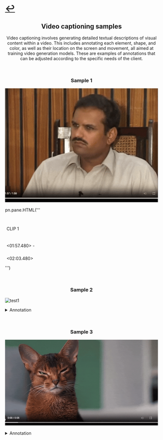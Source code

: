 # [↩](./)

## <center>Video captioning samples</center>
<center>Video captioning involves generating detailed textual descriptions of visual content within a video. This includes annotating each element, shape, and color, as well as their location on the screen and movement, all aimed at training video generation models. These are examples of annotations that can be adjusted according to the specific needs of the client.</center>

&nbsp;
 
### <center>Sample 1</center>
![test1](./assets/img/sample1.gif)

pn.pane.HTML('''<div style="width:150px;height:150px;line-height:3em;overflow:scroll;padding:5px;">

  CLIP 1 

<01:57.480> - <02:03.480>

Video Type: Live Action
Camera Motion: Stationary
Camera Height: Eye Level
Camera Angle: Level Shot
Shot Size: Medium Close-up 

This scene was shot indoors. The lighting in the scene is bright and uniform throughout the setting.

In the center of the screen, slightly to the right, is an adult man with short black hair, tan brown skin, and a black mustache. He is wearing a light beige dress shirt with a small black oval object clipped at chest level. The shirt is buttoned all the way up, just below the collar. The man is slightly facing and looking to the left side of the screen while he is visible from the chest up. The man's head casts a shadow toward the right side on the backrest and wall behind.

Behind the man is the top of a backrest. The backrest resembles woven cane featuring a crisscross hexagonal pattern within a dark brown frame. The backrest near the right side of the man's head has a bright reflection making it look slightly silver-colored. 

In the bottom left corner of the frame, a small vertical brown rectangle is visible.

The background features a brown wall with ten vertical panels. The panels have a wood texture with lighter line details, and they are divided by vertical black stripes spaced evenly across the back wall.

<01:57.480> 
The backrest moves slightly forward and then backward. Simultaneously the man tilts his head toward the left side of the screen.

<01:57.680> - <01:59.632>
The man speaks.

<01:57.880>
The man gently turns his head to the left side of the screen.

<01:58.444>
The man tilts his head to the right side of the screen.

<01:58.844>
The man slightly lowers his head while continuing to gaze to the left of the screen.

<01:59.351>
The man nods.

<01:59.641>
A cross dissolve in transition occurs. As the man moves his head to the right side of the screen and looks down, he fades out. The same scene fades in, but the backrest is slightly further back, and the man appears more upright, looking toward the left-center of the screen.

<02:00.275> - <02:01.479>
The man speaks.

<02:00.361>
Behind his right shoulder, a partially visible rectangular object with white borders and a black center is on the wall.

<02:01.025>
The man moves his head forward and tilts it to the left side of the screen. 

<02:01.554>
The backrest shifts to the left side of the screen.

<02:01.805>
The man raises his head.

<02:02.259>
The backrest shifts to the right side of the screen.

<02:03.402>
The man closes his eyes and subtly raises his eyebrows.

The scene transitions with a quick cut transition to the next scene.

CLIP 2

<02:03.480> - <02:09.399>

Camera Motions: Pan to the right + Multiple
Shot Size: Long Shot

The scene is set outdoors. The illumination in the scene is bright and even. The atmosphere is quiet with the pile of bricks serving as the main point of focus.

Small rectangular, light gray-beige objects are visible along the center of the screen. These objects are stacked haphazardly, forming an irregular wall with a rough and uneven surface. Some rectangular objects protrude more than others. In the right center of the screen, fewer light gray objects are present, forming a U-shaped opening. The wall extends from the left edge of the frame, narrowing towards the right center edge of the frame. Slightly to the left of the center of the screen, a gray and white fabric-like object covers a small portion of the top and center of the wall, to the left of the U-shaped opening.

In the background, at the top left corner of the screen, there are dark green leaves. In the top area of the screen from left to right, thick gray-brown tree trunks and green foliage are visible. The area behind the trees is shrouded in darkness, obscuring any visible objects. In the top right corner of the screen, there are dark green leaves. Right behind is a barely visible light brown structure. The structure has two small black squares near the top center of the screen. The squares are aligned vertically with the top one more to the left.

At the bottom of the frame, green grass covers the ground in front of the wall. On the bottom left corner of the screen, there are gray rocks and debris. From just below the center to the right center of the screen, the ground is light brown and scattered with gray debris.

<02:03.480> - <02:09.399>
The camera pans to the right, gradually revealing more of the right side of the scene. Simultaneously, the camera makes slight vertical movements while continuously panning to the right.

<02:06.057>
The rocks and debris in the lower-left corner of the frame are no longer visible.

<02:07.157>
The bottom of the screen is mostly covered by green grass. To the right of the U-shaped opening, part of the wall is collapsed, forming an irregular pile of gray rectangular objects. Behind the collapsed wall more gray-brown tree trunks and green foliage are visible. In the top right corner of the screen, behind the trunks, there is a dark gray vertical surface. The ground in front of the wall is littered with gray debris.

<02:08.762>
The U-shaped opening is now located in the left-center of the screen. In the upper right section of the screen, the wall remains intact. In the right center of the screen, there is a patch of green grass. In front of and to the right of the collapsed wall, there is a thick, grayish-brown tree trunk. In the top right corner of the frame, dark green leaves are visible.

The clip transitions with a quick cut to the next scene.

CLIP 3

<02:09.399> - <02:22.120>

Camera Motion: Stationary
Shot Size: Medium Close-up
 
The same person and background described in a previous clip are featured.

The man's head is slightly tilted to the left side of the screen. The man is looking to the left center of the screen with his lips pressed together. However, this time his expression shows a serious mood.

<02:09.400> - <02:16.855>
The man speaks.

<02:09.486>
The backrest moves slightly to the right side of the screen.

<02:09.753>
The man lifts his head.

<02:10.753>
The man lowers his head towards the left of the screen.

<02:11.488>
The man gently nods.

<02:12.119>
The man raises his head and tilts it to the right side of the screen.

<02:13.612>
The man tilts his head to the left side of the screen.

<02:14.012>
The man lowers his head.

<02:14.612>
The man tilts his head to the right side of the screen.

<02:15.012>
The backrest shifts slightly to the right of the screen.

<02:16.612>
The man lowers his head slightly.

<02:16.855>
The man closes his mouth and stops speaking.

<02:16.912>
The backrest moves slightly to the left of the screen.

<02:17.212>
The man lowers his head and looks towards the bottom of the screen.

<02:17.905> - <02:22.120>
The man opens his mouth and continues speaking.

<02:19.012>
The man tilts his head upward towards the left side of the screen.

<02:19.412>
The backrest moves slightly to the left of the screen.

<02:19.612>
The man moves his head forward and slightly downward.

<02:20.312>
The man tilts his head to the right while the backrest shifts slightly to the right of the screen.

<02:21.212>
The man moves his head upright.

<02:22.012>
The man tilts his head slightly to the left side of the screen.

The clip transitions with a quick cut to the next scene.

CLIP 4

<02:22.120> - <02:24.480>

Camera Motion: Zoom Out
Camera Height: N/A
Camera Angle: Downward Angle
Shot Size: Medium Full Shot

The scene takes place outdoors. The lighting is bright and warm. Overall, the location is quiet.

A light gray-beige rectangular structure occupies most of the screen. The structure is positioned diagonally, facing the left side of the screen, and features a stepped design.

The first step at the top of the structure is partially covered with a broken stone slab. The stone slab is positioned just below the top center of the screen. Another piece of broken stone slab is at the bottom left corner of the screen. A large, irregular hole is located at the top center of the structure, revealing a dark, empty cavity beneath. The edges of this hole are jagged, with chunks of stone and debris scattered around it.

Two more steps are visible on the right side of the screen. The second step is taller and has rectangular carvings on the side and protruding top edges. Below, a third step is visible.  On the right side of the screen, the structure has soft shadows giving it a warm tone. The structure gets cut off by the bottom edges of the frame.

Behind the structure, towards the right-center of the screen, there is dark green grass.

In the top right part of the screen, a light gray structure with three distinct levels is visible. The bottom level is taller, and the structure shows signs of wear, with weathered edges and a slightly faded surface. In the top left corner of the screen, a partially visible gray rectangular structure is topped with long, dark green grass. Green grass is visible near the base of the structure, on the left-center of the screen.

There is some greenery in the background, in the top center of the screen.

<02:22.120> - <02:24.480>     
The camera does a zoom-out, gradually revealing less of the scene.

<02:23.079>
On the bottom left of the screen, centered on the second step of the structure, is a carved inscription with an oblong shape.

<02:24.379>
A fourth step is visible at the bottom right of the screen. The second step of the structure is now fully visible, with two black vertical lines on each side. Each edge of the second step features two vertical rectangular decorative elements carved into the stone, with simple details. These decorative elements frame the central inscription.

In the upper left corner, above the gray structure, there is more green foliage with small light gray tips.

In the top right corner, the top of the light gray structure is more visible. It has a rectangular base that narrows up to a point. The very top is cut off on the top right edge of the frame. Overgrown dark green grass is visible behind it.

The video ends abruptly.
</div>''')

&nbsp;
 
### <center>Sample 2</center>
![test1](./assets/img/sample2.gif)
<details>
  <summary>
    Annotation
  </summary>
  Video Type: Live Action
Camera Motion: Dolly in
Camera Height: Eye Level
Camera Angle: Slight Downward
Shot Size: Medium Shot

The scene is set indoors in a room with white walls. The lighting is bright, coming from an unseen source on the right side of the screen, which illuminates the right side of the woman’s body more prominently.

From the lower center to the upper center of the screen, there is a woman facing the camera, visible from the waist up with her arms at her sides. She has light skin, dark brown eyes, and long, straight, dark brown hair. Her hair is parted slightly off-center on her left. She has dark eyebrows, full lips, and a slender frame. She is wearing a white button-up shirt with long sleeves and round, silver-colored buttons. The top three buttons are left undone. The shirt has two pockets, one on each side of her chest. She is also wearing a thin choker necklace with a small, rounded silver-colored charm at her throat. Her facial expression features a direct gaze into the camera, with her lips pressed together in a subtle smile. 

In the background, there is a white wall with horizontal paneling extending from the top to the bottom of the screen. On the third line of the paneling, from top to bottom, two small black dots are visible, slightly apart: one in the top left corner and the other in the upper center of the screen. There are two dark brown, vertical, rectangular posts on the wall. One is at a slight diagonal along the left edge of the frame, leaving a small white space with shadows in the bottom left corner of the screen. The other is behind the woman, spanning from the top center to the center of the screen.

Located between the left center and the center of the screen, a black rectangular monitor is on the wall. Below it, near the bottom left corner of the screen and extending toward the bottom center, is a light beige rectangular surface, with the right edge of the table surface obscured by the woman. On the far left side of the table surface is a rectangular object positioned vertically. The side of the object that is facing the camera is black, and the top and right sides are dark brown. To the right of this object, there is a stack of three thin rectangular objects. The one on the bottom has white edges. The one in the middle has white edges and a yellow cover on top. The one on top is gray and smaller than the others. On the right side of the table surface, there is a dark gray circular object with a silver-colored reflective edge, placed on top of a gray rectangular object positioned horizontally. The front of the table surface is black on the left side and has a shelf on the right side.

On the right side of the screen is a dark brown hanging egg chair facing the left. A thick silver-colored chain is visible from the top right edge to the right center of the screen, attached to the top of the chair. The egg chair, visible from the right center to the bottom right corner of the screen, has a series of horizontal and vertical bars forming a curved backrest. It also features large openings on its sides and a similarly colored cushion for the backrest and seat. A cream-colored, furry-textured, semi-square object with a fold at its top right corner is resting on the chair, positioned just to the right of the woman's left elbow.

<00:00.000> - <00:05.759>
The camera makes a dolly-in movement, causing the dark brown post on the left side of the screen to move out of the frame gradually from top to bottom. 

<00:01.560>
The woman at the center of the screen blinks. 

<00:02.240>
The woman tilts her head upward. 

<00:02.680>
The woman's lips extend further into a smile while she continues to look toward the camera.

The clip ends abruptly.
</details>

&nbsp;
 
### <center>Sample 3</center>
![test1](./assets/img/sample3.gif)
<details>
  <summary>
    Annotation
  </summary>
  CLIP 1 

<00:00.000> - <00:05.759>

Video Type: Live Action
Camera Motions: Stationary camera with slight random movements
Camera Angle: Level shot
Camera Height: N/A
Shot Size: Close-up

This scene was captured in a softly lit setting with even lighting and an out-of-focus green and white surface visible in the background. In the foreground, a light source illuminates the subject from the left side off-screen.

On the left side of the screen, a cat with brown fur and reddish-orange tones, along with black streaks across its body head, is looking directly at the camera. The cat's eyes irises are light green in the center with yellow around the edges, and the eye closest to the right edge of the screen is darker due to the lighting. The pupils are black, slightly elongated vertically, with white highlights reflecting the scene's lighting on the cat’s right eye. The cat's head features black-brown markings on the top, around its eyes, above its nose, and alongside its snout. Surrounding the snout, there are white fur details. The cat's eyes, snout, and nose are outlined in black. Its whiskers are white. The cat's nose is light brown.

The cat's right side is slightly more illuminated than its left side. Additionally, the cat's head is slightly tilted toward the left side of the screen. Its left ears point toward the top edge of the screen while its right ear points toward the upper left corner and both have gray shadows in the center.

The background of the scene is out-of-focus. In the bottom left corner of the screen, there is an irregular gray section with a curved line at the top. Above the gray section in the bottom left corner of the screen, there is a vertically positioned rectangular gray section that covers the center of the left and part of the top left corner of the screen. The right side of this rectangle is slightly darker than the left, and its top right is partially covered by the cat's right ear. 

At the bottom of the screen, there is a white section that spans the lower center and the bottom right corner of the screen. This section has a curved line at the top. In the lower center and center of the screen, there is an L-shaped green section extending across the upper center and part of the top left areas of the screen.

On the right side of the screen, there is a light gray rectangular section positioned vertically. To the right of this section, there is a narrow white rectangle positioned vertically, which has a horizontal line in the center extending towards the center of the right of the screen. Near the right edge, there is a black section with gray details located in the center of the right and bottom right areas of the screen. On the top right corner of the screen, there is a small, vertical light gray section.


<00:00.480>
The cat narrows its eyes.

<00:00.880>
The cat opens its eyes.

<00:01.120> - <00:02.760>
The cat looks toward the screen camera while staying on the left side of the screen.

<00:02.400>
The cat slightly moves its left ear.

<00:02.760>
The cat moves its head very slightly toward the right side of the screen.

<00:03.040>
The cat moves its head very slightly toward the top left corner of the screen in a diagonal direction.

<00:03.640>
The cat slightly moves its left ear downward.

<00:04.360>
The cat fixes its gaze, slightly narrowing both eyes.

<00:04.880>
The cat narrows its eyes a bit more.

<00:05.080>
The cat opens its eyes very slightly.

<00:05.380>
The cat lowers its gaze slightly, looking directly at the camera.

<00:05.720>
The cat slightly raises its gaze, looking toward the left corner of the screen.

The video ends.
</details>
